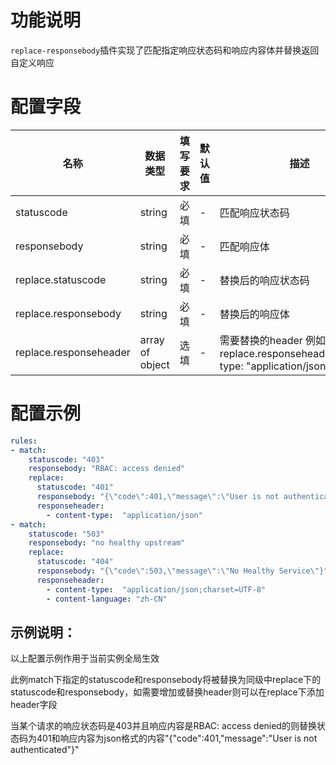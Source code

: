 # 功能说明
`replace-responsebody`插件实现了匹配指定响应状态码和响应内容体并替换返回自定义响应

# 配置字段

| 名称 | 数据类型 | 填写要求 |  默认值 | 描述 |
| -------- | -------- | -------- | -------- | -------- |
|  statuscode     |  string     |  必填     |   -  |  匹配响应状态码   |
|  responsebody     |  string     | 必填    |   -  |   匹配响应体   |
|  replace.statuscode     |  string     |  必填     |   -  |  替换后的响应状态码   |
|  replace.responsebody     |  string     | 必填    |   -  |   替换后的响应体   |
|  replace.responseheader     |  array of object     | 选填    |   -  |   需要替换的header 例如：replace.responseheader.content-type:  "application/json"   |

# 配置示例
```yaml
rules:
- match:
    statuscode: "403"
    responsebody: "RBAC: access denied"
    replace:
      statuscode: "401"
      responsebody: "{\"code\":401,\"message\":\"User is not authenticated\"}"
      responseheader: 
        - content-type:  "application/json"
- match:
    statuscode: "503"
    responsebody: "no healthy upstream"
    replace:
      statuscode: "404"
      responsebody: "{\"code\":503,\"message\":\"No Healthy Service\"}"
      responseheader:
        - content-type:  "application/json;charset=UTF-8"
        - content-language: "zh-CN"
```

## 示例说明：
以上配置示例作用于当前实例全局生效

此例match下指定的statuscode和responsebody将被替换为同级中replace下的statuscode和responsebody，如需要增加或替换header则可以在replace下添加header字段

当某个请求的响应状态码是403并且响应内容是RBAC: access denied的则替换状态码为401和响应内容为json格式的内容"{\"code\":401,\"message\":\"User is not authenticated\"}"



